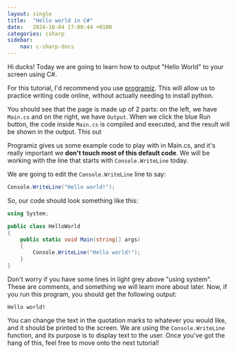 ```yaml
---
layout: single
title:  "Hello world in C#"
date:   2024-10-04 17:00:44 +0100
categories: csharp
sidebar: 
    nav: c-sharp-docs
---
```

Hi ducks! Today we are going to learn how to output "Hello World" to your screen using C#.

For this tutorial, I'd recommend you use [programiz][programiz]. This will allow us to practice writing code online, without actually needing to install python.

You should see that the page is made up of 2 parts: on the left, we have `Main.cs` and on the right, we have `Output`. When we click the blue Run button, the code inside `Main.cs` is compiled and executed, and the result will be shown in the output. This out

Programiz gives us some example code to play with in Main.cs, and it's really important we **don't touch most of this default code**. We will be working with the line that starts with `Console.WriteLine` today.

We are going to edit the `Console.WriteLine` line to say:
```c#
Console.WriteLine("Hello world!");
```
So, our code should look something like this:

```c#
using System;

public class HelloWorld
{
    public static void Main(string[] args)
    {
        Console.WriteLine("Hello world!");
    }
}
```
Don't worry if you have some lines in light grey above "using system". These are comments, and something we will learn more about later.
Now, if you run this program, you should get the following output:

```
Hello world!
```

You can change the text in the quotation marks to whatever you would like, and it should be printed to the screen. We are using the `Console.WriteLine` function, and its purpose is to display text to the user. Once you've got the hang of this, feel free to move onto the next tutorial!

[programiz]: https://www.programiz.com/csharp-programming/online-compiler/